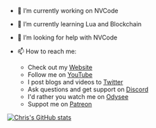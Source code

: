 
- 🔭 I’m currently working on NVCode

- 🌱 I’m currently learning Lua and Blockchain

- 🤔 I’m looking for help with NVCode

- 📫 How to reach me:

  - Check out my [Website](https://www.chrisatmachine.com/)
  - Follow me on [YouTube](https://www.youtube.com/channel/UCS97tchJDq17Qms3cux8wcA)
  - I post blogs and videos to [Twitter](https://twitter.com/chrisatmachine) 
  - Ask questions and get support on [Discord](https://discord.gg/Xb9B4Ny)
  - I'd rather you watch me on [Odysee](https://odysee.com/@chrisatmachine:f)
  - Suppot me on [Patreon](https://www.patreon.com/chrisatmachine)







[![Chris's GitHub stats](https://github-readme-stats.vercel.app/api?username=christianchiarulli&show_icons=true&theme=tokyonight)](https://github.com/anuraghazra/github-readme-stats)



